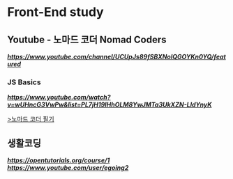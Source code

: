 # Front-End study  

## Youtube - 노마드 코더 Nomad Coders
**_https://www.youtube.com/channel/UCUpJs89fSBXNolQGOYKn0YQ/featured_**  

### JS Basics
**_https://www.youtube.com/watch?v=wUHncG3VwPw&list=PL7jH19IHhOLM8YwJMTa3UkXZN-LldYnyK_**  

[>노마드 코더 필기](https://github.com/Kimwupwup/Front-End-study/blob/master/momentum/Front-End%20study(%EB%85%B8%EB%A7%88%EB%93%9C%20%EC%BD%94%EB%8D%94).md)  

## 생활코딩
**_https://opentutorials.org/course/1_**  
**_https://www.youtube.com/user/egoing2_**
